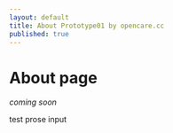 ```yaml
---
layout: default
title: About Prototype01 by opencare.cc
published: true
---
```


# About page
*coming soon*

test prose input
